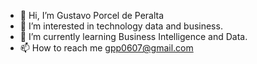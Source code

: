 - 👋 Hi, I’m Gustavo Porcel de Peralta
- 👀 I’m interested in technology data and business.
- 🌱 I’m currently learning Business Intelligence and Data.
- 📫 How to reach me gpp0607@gmail.com

<!---
gpp0607/gpp0607 is a ✨ special ✨ repository because its `README.md` (this file) appears on your GitHub profile.
You can click the Preview link to take a look at your changes.
--->
